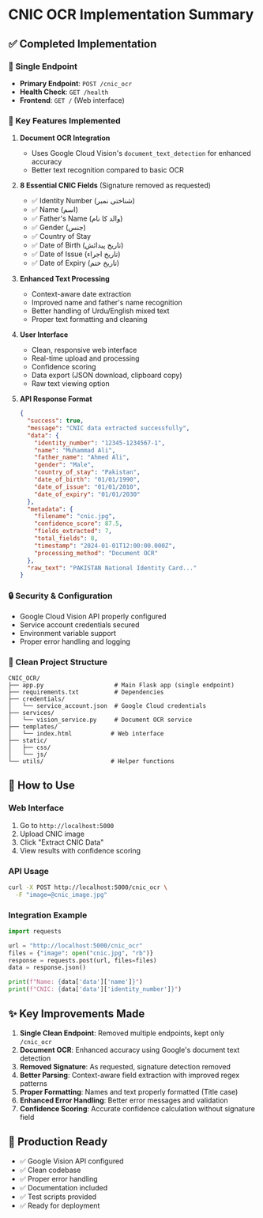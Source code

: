 # CNIC OCR Implementation Summary

## ✅ Completed Implementation

### 🎯 Single Endpoint
- **Primary Endpoint**: `POST /cnic_ocr`
- **Health Check**: `GET /health`
- **Frontend**: `GET /` (Web interface)

### 🔧 Key Features Implemented

1. **Document OCR Integration**
   - Uses Google Cloud Vision's `document_text_detection` for enhanced accuracy
   - Better text recognition compared to basic OCR

2. **8 Essential CNIC Fields** (Signature removed as requested)
   - ✅ Identity Number (شناختی نمبر)
   - ✅ Name (اسم) 
   - ✅ Father's Name (والد کا نام)
   - ✅ Gender (جنس)
   - ✅ Country of Stay
   - ✅ Date of Birth (تاریخ پیدائش)
   - ✅ Date of Issue (تاریخ اجراء)
   - ✅ Date of Expiry (تاریخ ختم)

3. **Enhanced Text Processing**
   - Context-aware date extraction
   - Improved name and father's name recognition
   - Better handling of Urdu/English mixed text
   - Proper text formatting and cleaning

4. **User Interface**
   - Clean, responsive web interface
   - Real-time upload and processing
   - Confidence scoring
   - Data export (JSON download, clipboard copy)
   - Raw text viewing option

5. **API Response Format**
   ```json
   {
     "success": true,
     "message": "CNIC data extracted successfully",
     "data": {
       "identity_number": "12345-1234567-1",
       "name": "Muhammad Ali",
       "father_name": "Ahmed Ali",
       "gender": "Male",
       "country_of_stay": "Pakistan",
       "date_of_birth": "01/01/1990",
       "date_of_issue": "01/01/2010",
       "date_of_expiry": "01/01/2030"
     },
     "metadata": {
       "filename": "cnic.jpg",
       "confidence_score": 87.5,
       "fields_extracted": 7,
       "total_fields": 8,
       "timestamp": "2024-01-01T12:00:00.000Z",
       "processing_method": "Document OCR"
     },
     "raw_text": "PAKISTAN National Identity Card..."
   }
   ```

### 🔒 Security & Configuration
- Google Cloud Vision API properly configured
- Service account credentials secured
- Environment variable support
- Proper error handling and logging

### 📁 Clean Project Structure
```
CNIC_OCR/
├── app.py                    # Main Flask app (single endpoint)
├── requirements.txt          # Dependencies
├── credentials/
│   └── service_account.json  # Google Cloud credentials
├── services/
│   └── vision_service.py     # Document OCR service
├── templates/
│   └── index.html           # Web interface
├── static/
│   ├── css/
│   └── js/
└── utils/                   # Helper functions
```

## 🚀 How to Use

### Web Interface
1. Go to `http://localhost:5000`
2. Upload CNIC image
3. Click "Extract CNIC Data"
4. View results with confidence scoring

### API Usage
```bash
curl -X POST http://localhost:5000/cnic_ocr \
  -F "image=@cnic_image.jpg"
```

### Integration Example
```python
import requests

url = "http://localhost:5000/cnic_ocr"
files = {"image": open("cnic.jpg", "rb")}
response = requests.post(url, files=files)
data = response.json()

print(f"Name: {data['data']['name']}")
print(f"CNIC: {data['data']['identity_number']}")
```

## ✨ Key Improvements Made

1. **Single Clean Endpoint**: Removed multiple endpoints, kept only `/cnic_ocr`
2. **Document OCR**: Enhanced accuracy using Google's document text detection
3. **Removed Signature**: As requested, signature detection removed
4. **Better Parsing**: Context-aware field extraction with improved regex patterns
5. **Proper Formatting**: Names and text properly formatted (Title case)
6. **Enhanced Error Handling**: Better error messages and validation
7. **Confidence Scoring**: Accurate confidence calculation without signature field

## 🎯 Production Ready
- ✅ Google Vision API configured
- ✅ Clean codebase
- ✅ Proper error handling
- ✅ Documentation included
- ✅ Test scripts provided
- ✅ Ready for deployment

